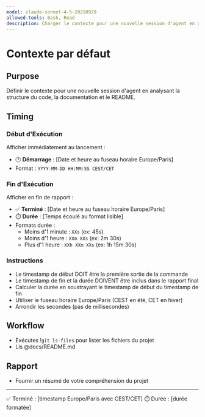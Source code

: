 ```yaml
---
model: claude-sonnet-4-5-20250929
allowed-tools: Bash, Read
description: Charger le contexte pour une nouvelle session d'agent en analysant la structure du code, la documentation et le README
---
```


# Contexte par défaut

## Purpose

Définir le contexte pour une nouvelle session d'agent en analysant la structure du code, la documentation et le README.

## Timing

### Début d'Exécution
Afficher immédiatement au lancement :
- 🕐 **Démarrage** : [Date et heure au fuseau horaire Europe/Paris]
- Format : `YYYY-MM-DD HH:MM:SS CEST/CET`

### Fin d'Exécution
Afficher en fin de rapport :
- ✅ **Terminé** : [Date et heure au fuseau horaire Europe/Paris]
- ⏱️ **Durée** : [Temps écoulé au format lisible]
- Formats durée :
  - Moins d'1 minute : `XXs` (ex: 45s)
  - Moins d'1 heure : `XXm XXs` (ex: 2m 30s)
  - Plus d'1 heure : `XXh XXm XXs` (ex: 1h 15m 30s)

### Instructions
- Le timestamp de début DOIT être la première sortie de la commande
- Le timestamp de fin et la durée DOIVENT être inclus dans le rapport final
- Calculer la durée en soustrayant le timestamp de début du timestamp de fin
- Utiliser le fuseau horaire Europe/Paris (CEST en été, CET en hiver)
- Arrondir les secondes (pas de millisecondes)

## Workflow
- Exécutes !`git ls-files` pour lister les fichiers du projet
- Lis @docs/README.md

## Rapport

- Fournir un résumé de votre compréhension du projet

---
✅ Terminé : [timestamp Europe/Paris avec CEST/CET]
⏱️ Durée : [durée formatée]
